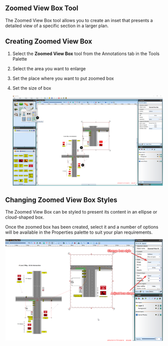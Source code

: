 ## Zoomed View Box Tool 

The Zoomed View Box tool allows you to create an inset that presents a detailed view of a specific section in a larger plan.

## Creating Zoomed View Box

1. Select the **Zoomed View Box** tool from the Annotations tab in the Tools Palette

2. Select the area you want to enlarge

3. Set the place where you want to put zoomed box

4. Set the size of box

    ![Zoomed_View_Box](./assets/Zoomed_View_Box.png)

## Changing Zoomed View Box Styles

The Zoomed View Box can be styled to present its content in an ellipse or cloud-shaped box.

Once the zoomed box has been created, select it and a number of options will be available in the Properties palette to suit your plan requirements.



![Zoomed_view_box_style](./assets/Zoomed_view_box_style.png)
